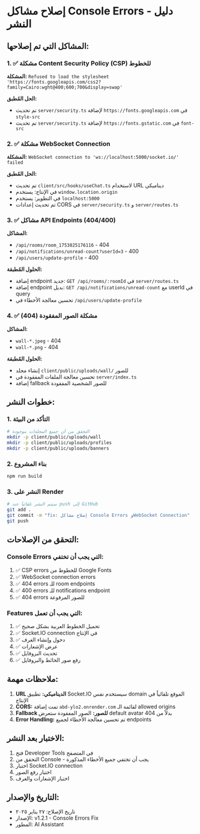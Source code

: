 # إصلاح مشاكل Console Errors - دليل النشر

## المشاكل التي تم إصلاحها:

### 1. ✅ مشكلة Content Security Policy (CSP) للخطوط

**المشكلة:** `Refused to load the stylesheet 'https://fonts.googleapis.com/css2?family=Cairo:wght@400;600;700&display=swap'`

**الحل المُطبق:**

- تم تحديث `server/security.ts` لإضافة `https://fonts.googleapis.com` في `style-src`
- تم تحديث `server/security.ts` لإضافة `https://fonts.gstatic.com` في `font-src`

### 2. ✅ مشكلة WebSocket Connection

**المشكلة:** `WebSocket connection to 'ws://localhost:5000/socket.io/' failed`

**الحل المُطبق:**

- تم تحديث `client/src/hooks/useChat.ts` لاستخدام URL ديناميكي
- في الإنتاج: يستخدم `window.location.origin`
- في التطوير: يستخدم `localhost:5000`
- تم تحديث إعدادات CORS في `server/security.ts` و `server/routes.ts`

### 3. ✅ مشاكل API Endpoints (404/400)

**المشاكل:**

- `/api/rooms/room_1753825176116` - 404
- `/api/notifications/unread-count?userId=3` - 400
- `/api/users/update-profile` - 400

**الحلول المُطبقة:**

- إضافة endpoint جديد: `GET /api/rooms/:roomId` في `server/routes.ts`
- إضافة endpoint بديل: `GET /api/notifications/unread-count` مع userId في query
- تحسين معالجة الأخطاء في `/api/users/update-profile`

### 4. ✅ مشكلة الصور المفقودة (404)

**المشاكل:**

- `wall-*.jpeg` - 404
- `wall-*.png` - 404

**الحلول المُطبقة:**

- إنشاء مجلد `client/public/uploads/wall/` للصور
- تحسين معالجة الملفات المفقودة في `server/index.ts`
- إضافة fallback للصور الشخصية المفقودة

## خطوات النشر:

### 1. التأكد من البيئة

```bash
# التحقق من أن جميع المجلدات موجودة
mkdir -p client/public/uploads/wall
mkdir -p client/public/uploads/profiles
mkdir -p client/public/uploads/banners
```

### 2. بناء المشروع

```bash
npm run build
```

### 3. النشر على Render

```bash
# سيتم النشر تلقائياً عند push إلى GitHub
git add .
git commit -m "fix: إصلاح مشاكل Console Errors وWebSocket Connection"
git push
```

## التحقق من الإصلاحات:

### Console Errors التي يجب أن تختفي:

1. ✅ CSP errors للخطوط من Google Fonts
2. ✅ WebSocket connection errors
3. ✅ 404 errors للـ room endpoints
4. ✅ 400 errors للـ notifications endpoint
5. ✅ 404 errors للصور المرفوعة

### Features التي يجب أن تعمل:

1. ✅ تحميل الخطوط العربية بشكل صحيح
2. ✅ Socket.IO connection في الإنتاج
3. ✅ دخول وإنشاء الغرف
4. ✅ عرض الإشعارات
5. ✅ تحديث البروفايل
6. ✅ رفع صور الحائط والبروفايل

## ملاحظات مهمة:

1. **URL الديناميكي:** تطبيق Socket.IO سيستخدم نفس domain الموقع تلقائياً في الإنتاج
2. **CORS:** تمت إضافة `abd-ylo2.onrender.com` لقائمة الـ allowed origins
3. **Fallback للصور:** الصور المفقودة ستعرض default avatar بدلاً من 404
4. **Error Handling:** تم تحسين معالجة الأخطاء لجميع endpoints

## الاختبار بعد النشر:

1. فتح Developer Tools في المتصفح
2. التحقق من Console - يجب أن تختفي جميع الأخطاء المذكورة
3. اختبار Socket.IO connection
4. اختبار رفع الصور
5. اختبار الإشعارات والغرف

## التاريخ والإصدار:

- تاريخ الإصلاح: ٢٧ يناير ٢٠٢٥
- الإصدار: v1.2.1 - Console Errors Fix
- المطور: AI Assistant

